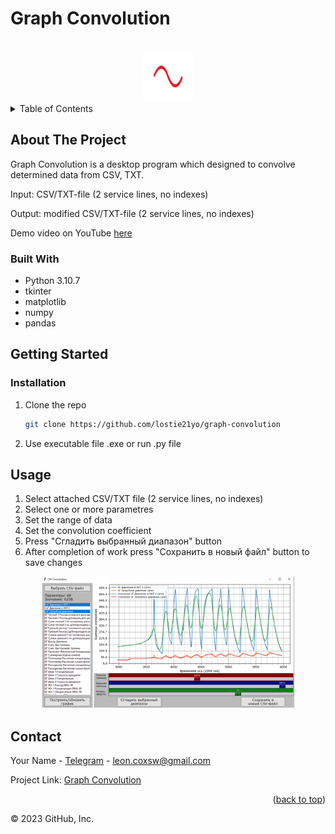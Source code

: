 # Graph Convolution

<a name="readme-top"></a>

<!-- PROJECT LOGO -->
<br />
<div align="center">
  <a href="https://github.com/kilymax/graph-convolution">
    <img src="ico.png" alt="" width="80" height="80">
  </a>
</div>

<!-- TABLE OF CONTENTS -->
<details>
  <summary>Table of Contents</summary>
  <ol>
    <li>
      <a href="#about-the-project">About The Project</a>
      <ul>
        <li><a href="#built-with">Built With</a></li>
      </ul>
    </li>
    <li>
      <a href="#getting-started">Getting Started</a>
      <ul>
        <li><a href="#installation">Installation</a></li>
      </ul>
    </li>
    <li><a href="#usage">Usage</a></li>
    <li><a href="#contact">Contact</a></li>
  </ol>
</details>



<!-- ABOUT THE PROJECT -->
## About The Project

Graph Convolution is a desktop program which designed to convolve determined data from CSV, TXT. 

Input:  CSV/TXT-file (2 service lines, no indexes)

Output: modified CSV/TXT-file (2 service lines, no indexes)

Demo video on YouTube [here](https://www.youtube.com/watch?v=xFp29mk_aEI&list=PL4lVqWiqXeK15HICGgnRiJTThgfftHEyt&index=3)


### Built With

* Python 3.10.7
* tkinter
* matplotlib
* numpy
* pandas


<!-- GETTING STARTED -->
## Getting Started

<!-- ### Prerequisites -->

### Installation

1. Clone the repo
   ```sh
   git clone https://github.com/lostie21yo/graph-convolution
   ```
2. Use executable file .exe or run .py file

<!-- USAGE EXAMPLES -->
## Usage

1. Select attached CSV/TXT file (2 service lines, no indexes)
2. Select one or more parametres
3. Set the range of data
4. Set the convolution coefficient
5. Press "Сгладить выбранный диапазон" button
6. After completion of work press "Сохранить в новый файл" button to save changes

<div align="center">
    <img src="interface.png" alt="interface" width='80%'>
</div>


<!-- CONTACT -->
## Contact

Your Name - [Telegram](https://t.me/leoncox) - leon.coxsw@gmail.com

Project Link: [Graph Convolution](https://github.com/kilymax/graph-convolution)

<p align="right">(<a href="#readme-top">back to top</a>)</p>


© 2023 GitHub, Inc.

